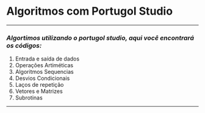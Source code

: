 # Algoritmos com Portugol Studio
---
### *Algortimos utilizando o portugol studio, aqui você encontrará os códigos:*
1. Entrada e saída de dados
2. Operações Artiméticas
3. Algoritmos Sequencias
4. Desvios Condicionais
5. Laços de repetição
6. Vetores e Matrizes
7. Subrotinas
***
